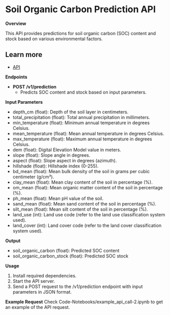 # Soil Organic Carbon Prediction API

**Overview**

This API provides predictions for soil organic carbon (SOC) content and stock based on various environmental factors.

## Learn more

* [API](https://connect.doit.wisc.edu/soil_organic_carbon_prediction/)

**Endpoints**

* **POST /v1/prediction**
  * Predicts SOC content and stock based on input parameters.

**Input Parameters**

* depth_cm (float): Depth of the soil layer in centimeters.
* total_precipitation (float): Total annual precipitation in millimeters.
* min_temperature (float): Minimum annual temperature in degrees Celsius.
* mean_temperature (float): Mean annual temperature in degrees Celsius.
* max_temperature (float): Maximum annual temperature in degrees Celsius.
* dem (float): Digital Elevation Model value in meters.
* slope (float): Slope angle in degrees.
* aspect (float): Slope aspect in degrees (azimuth).
* hillshade (float): Hillshade index (0-255).
* bd_mean (float): Mean bulk density of the soil in grams per cubic centimeter (g/cm³).
* clay_mean (float): Mean clay content of the soil in percentage (%).
* om_mean (float): Mean organic matter content of the soil in percentage (%).
* ph_mean (float): Mean pH value of the soil.
* sand_mean (float): Mean sand content of the soil in percentage (%).
* silt_mean (float): Mean silt content of the soil in percentage (%).
* land_use (int): Land use code (refer to the land use classification system used).
* land_cover (int): Land cover code (refer to the land cover classification system used).

**Output**

* soil_organic_carbon (float): Predicted SOC content
* soil_organic_carbon_stock (float): Predicted SOC stock

**Usage**

1. Install required dependencies.
2. Start the API server.
3. Send a POST request to the /v1/prediction endpoint with input parameters in JSON format.

**Example Request**
Check Code-Notebooks/example_api_call-2.ipynb to get an example of the API request.
